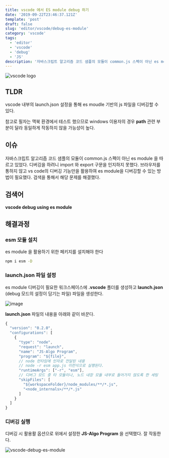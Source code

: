 ```yaml
---
title: vscode 에서 ES module debug 하기
date: '2019-09-22T23:46:37.121Z'
template: 'post'
draft: false
slug: 'editor/vscode/debug-es-module'
category: 'vscode'
tags:
  - 'editor'
  - 'vscode'
  - 'debug'
  - 'JS'
description: '자바스크립트 알고리즘 코드 샘플의 모듈이 common.js 스펙이 아닌 es module 을 따르고 있었다. 디버깅을 하려니 import 와 export 구문을 인지하지 못했다. 브라우저를 통하지 않고 vs code의 디버깅 기능만을 활용하여 es module을 디버깅할 수 있는 방법이 필요했다. 검색을 통해서 해당 문제를 해결했다.'
---
```

![vscode logo](https://imgur.com/iOTX11h.png)
## TLDR

vscode 내부의 launch.json 설정을 통해 es moudle 기반의 js 파일을 디버깅할 수 있다.  

참고로 필자는 맥북 환경에서 테스트 했으므로 windows 이용자의 경우 **path** 관련 부분이 달라 동일하게 작동하지 않을 가능성이 높다. 

## 이슈

자바스크립트 알고리즘 코드 샘플의 모듈이 common.js 스펙이 아닌 es module 을 따르고 있었다. 디버깅을 하려니 import 와 export 구문을 인지하지 못했다. 브라우저를 통하지 않고 vs code의 디버깅 기능만을 활용하여 es module을 디버깅할 수 있는 방법이 필요했다. 검색을 통해서 해당 문제를 해결했다.

## 검색어

**vscode debug using es module**

## 해결과정 

### esm 모듈 설치

es module 을 활용하기 위한 페키지를 설치해야 한다

```bash
npm i esm -D 
```

### launch.json 파일 설정 

es module 디버깅이 필요한 워크스페이스에 **.vscode** 폴더를 생성하고 **launch.json** (debug 모드의 설정이 담기는 파일) 파일을 생성한다.

![image](https://user-images.githubusercontent.com/35516239/65383166-2769aa00-dd4c-11e9-9811-f03aba7425c6.png)

**launch.json** 파일의 내용을 아래와 같이 바꾼다.

```js
{
  "version": "0.2.0",
  "configurations": [
    {
      "type": "node",
      "request": "launch",
      "name": "JS-Algo Program",
      "program": "${file}",
      // node 런타임에 인자로 전달된 내용
      // node -r esm app.js 이런식으로 실행된다.
      "runtimeArgs": ["-r", "esm"],
      // 디버그 모드 중 타 모듈이나, 노드 내장 모듈 내부로 들어가지 않도록 한 세팅
      "skipFiles": [
        "${workspaceFolder}/node_modules/**/*.js",
        "<node_internals>/**/*.js"
      ]
    }
  ]
}

```

### 디버깅 실행 

디버깅 시 활용활 옵션으로 위에서 설정한 **JS-Algo Program** 을 선택했다.  잘 작동한다. 

![vscode-debug-es-module](https://user-images.githubusercontent.com/35516239/65383208-c5f60b00-dd4c-11e9-8ba3-7ba88e294002.png)